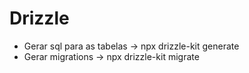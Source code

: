 # Drizzle
- Gerar sql para as tabelas -> npx drizzle-kit generate
- Gerar migrations -> npx drizzle-kit migrate
